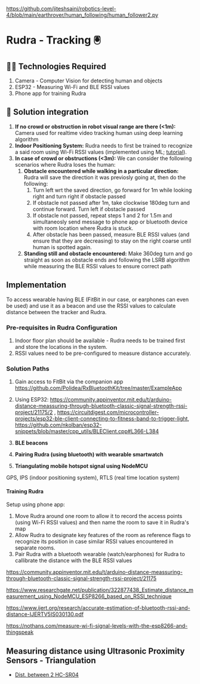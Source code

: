 https://github.com/jiteshsaini/robotics-level-4/blob/main/earthrover/human_following/human_follower2.py

# Rudra - Tracking 🖲️

## 👩‍💻 Technologies Required
1. Camera - Computer Vision for detecting human and objects
2. ESP32 - Measuring Wi-Fi and BLE RSSI values
3. Phone app for training Rudra

## 🧮 Solution integration
1. **If no crowd or obstruction in robot visual range are there (<1m):** Camera used for realtime video tracking human using deep learning algorithm
2. **Indoor Positioning System:** Rudra needs to first be trained to recognize a said room using Wi-Fi RSSI values (implemented using ML; [tutorial]( https://www.hackster.io/news/indoor-positioning-using-arduino-and-machine-learning-in-4-easy-steps-295d39e5e7c9)). 
3. **In case of crowd or obstructions (<3m):** We can consider the following scenarios where Rudra loses the human:
    1. **Obstacle encountered while walking in a particular direction:** Rudra will save the direction it was previosly going at, then do the following:
        1. Turn left wrt the saved direction, go forward for 1m while looking right and turn right if obstacle passed
        2. If obstacle not passed after 1m, take clockwise 180deg turn and continue forward. Turn left if obstacle passed
        3. If obstacle not passed, repeat steps 1 and 2 for 1.5m and simultaneosly send message to phone app or bluetooth device with room location where Rudra is stuck.
        4. After obstacle has been passed, measure BLE RSSI values (and ensure that they are decreasing) to stay on the right coarse until human is spotted again.
    2. **Standing still and obstacle encountered:** Make 360deg turn and go straight as soon as obstacle ends and following the LSRB algorithm while measuring the BLE RSSI values to ensure correct path 

## Implementation
To access wearable having BLE (FitBit in our case, or earphones can even be used) and use it as a beacon and use the RSSI values to calculate distance between the tracker and Rudra.

### Pre-requisites in Rudra Configuration
1. Indoor floor plan should be available - Rudra needs to be trained first and store the locations in the system.
2. RSSI values need to be pre-configured to measure distance accurately.

### Solution Paths
1. Gain access to FitBit via the companion app https://github.com/Polidea/RxBluetoothKit/tree/master/ExampleApp
2. Using ESP32: https://community.appinventor.mit.edu/t/arduino-distance-meassuring-through-bluetooth-classic-signal-strength-rssi-project/21175/2 , https://circuitdigest.com/microcontroller-projects/esp32-ble-client-connecting-to-fitness-band-to-trigger-light, https://github.com/nkolban/esp32-snippets/blob/master/cpp_utils/BLEClient.cpp#L366-L384

1. **BLE beacons**

3. **Pairing Rudra (using bluetooth) with wearable smartwatch**
4. **Triangulating mobile hotspot signal using NodeMCU**

GPS, IPS (indoor positioning system), RTLS (real time location system)
#### Training Rudra
Setup using phone app: 
1. Move Rudra around one room to allow it to record the access points (using Wi-Fi RSSI values) and then name the room to save it in Rudra's map
2. Allow Rudra to designate key features of the room as reference flags to recognize its position in case similar RSSI values encountered in separate rooms.
3. Pair Rudra with a bluetooth wearable (watch/earphones) for Rudra to callibrate the distance with the BLE RSSI values

https://community.appinventor.mit.edu/t/arduino-distance-meassuring-through-bluetooth-classic-signal-strength-rssi-project/21175

https://www.researchgate.net/publication/322877438_Estimate_distance_measurement_using_NodeMCU_ESP8266_based_on_RSSI_technique

https://www.ijert.org/research/accurate-estimation-of-bluetooth-rssi-and-distance-IJERTV5IS030130.pdf

https://nothans.com/measure-wi-fi-signal-levels-with-the-esp8266-and-thingspeak

## Measuring distance using Ultrasonic Proximity Sensors - Triangulation
- [Dist. between 2 HC-SR04](https://circuitdigest.com/microcontroller-projects/measuring-distance-between-two-ultrasonic-sensors-using-arduino)
